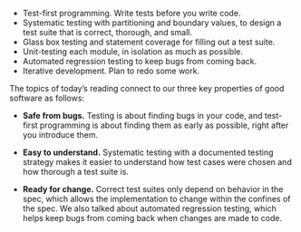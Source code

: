 - Test-first programming. Write tests before you write code.
- Systematic testing with partitioning and boundary values, to design a test suite that is correct, thorough, and small.
- Glass box testing and statement coverage for filling out a test suite.
- Unit-testing each module, in isolation as much as possible.
- Automated regression testing to keep bugs from coming back.
- Iterative development. Plan to redo some work.

The topics of today’s reading connect to our three key properties of good software as follows:
- **Safe from bugs.** Testing is about finding bugs in your code, and test-first programming is about finding them as early as possible, right after you introduce them.
    
- **Easy to understand.** Systematic testing with a documented testing strategy makes it easier to understand how test cases were chosen and how thorough a test suite is.
    
- **Ready for change.** Correct test suites only depend on behavior in the spec, which allows the implementation to change within the confines of the spec. We also talked about automated regression testing, which helps keep bugs from coming back when changes are made to code.